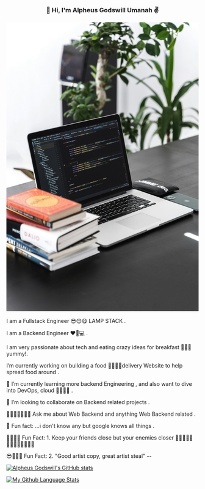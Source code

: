 <h3 align="center">👋 Hi, I'm Alpheus Godswill Umanah ✌️</h3>
<!-- <p align="center">
   <a href="https://utibeumanah.netlify.app">🌍 Website</a> • 
  <a href="https://utibeabasiumanah6.medium.com/">📖 Blog</a> • 
</p> -->

![](logo.jpg)
 
 I am a Fullstack Engineer 😎😊😋 LAMP STACK .

I am a Backend Engineer  ❤🧡💻 .

I am very passionate about tech  and eating crazy ideas for breakfast 🍗🌭🧀 yummy!.

 I’m currently working on building a food 🥗🥙🥪🌮delivery Website to help spread food around .

🎋 I’m currently learning more backend Engineering , and also want to dive into DevOps, cloud  🐱‍🏍🐱‍🏍 .

🐢 I’m looking to collaborate on Backend related projects .

💬👨🏼‍💻👩🏼‍💻 Ask me about Web Backend and anything Web Backend  related .

🛒 Fun fact: ...i don't know any but google knows all things .

🎇🎆🎆🎨 Fun Fact: 1. Keep your friends close but your enemies closer 👩🏼‍🤝‍🧑🏿👨‍👨‍👦‍👦👨‍👨‍👦‍👦

😎🥡🍛🥩 Fun Fact: 2. "Good artist copy, great artist steal" -- 

[![Alpheus Godswill's GitHub stats](https://github-readme-stats.vercel.app/api?username=Alpheus-godswill1&count_private=true&show_icons=true&theme=merko)](https://github.com/Alpheus-godswill1/github-readme-stats)

 <!-- [![My GitHub Language Stats](https://github-readme-stats.vercel.app/api/top-langs/?username=Alpheus-godswill1&langs_count=5&hide=ruby)]() -->

[![My Github Language Stats](https://github-readme-stats.vercel.app/api/top-langs/?username=Alpheus-godswill1&layout=compact&theme=merko)](https://github.com/Alpheus-godswill1/github-readme-stats)
